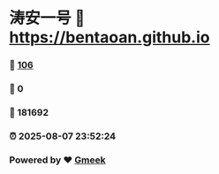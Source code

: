 # 涛安一号 :link: https://bentaoan.github.io 
### :page_facing_up: [106](https://bentaoan.github.io/tag.html) 
### :speech_balloon: 0 
### :hibiscus: 181692 
### :alarm_clock: 2025-08-07 23:52:24 
### Powered by :heart: [Gmeek](https://github.com/Meekdai/Gmeek)
